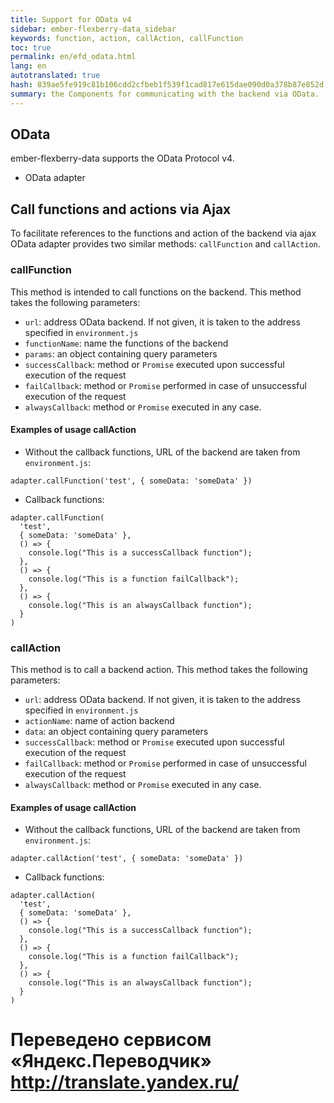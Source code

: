 ```yaml
--- 
title: Support for OData v4 
sidebar: ember-flexberry-data_sidebar 
keywords: function, action, callAction, callFunction 
toc: true 
permalink: en/efd_odata.html 
lang: en 
autotranslated: true 
hash: 839ae5fe919c81b106cdd2cfbeb1f539f1cad817e615dae090d0a378b87e852d 
summary: the Components for communicating with the backend via OData. 
--- 
```


## OData 

ember-flexberry-data supports the OData Protocol v4. 

* OData adapter 

## Call functions and actions via Ajax 

To facilitate references to the functions and action of the backend via ajax OData adapter provides two similar methods: `callFunction` and `callAction`. 

### callFunction 

This method is intended to call functions on the backend. This method takes the following parameters: 

* `url`: address OData backend. If not given, it is taken to the address specified in `environment.js` 
* `functionName`: name the functions of the backend 
* `params`: an object containing query parameters 
* `successCallback`: method or `Promise` executed upon successful execution of the request 
* `failCallback`: method or `Promise` performed in case of unsuccessful execution of the request 
* `alwaysCallback`: method or `Promise` executed in any case. 

#### Examples of usage callAction 

* Without the callback functions, URL of the backend are taken from `environment.js`: 
```
adapter.callFunction('test', { someData: 'someData' })
``` 
* Callback functions: 

```
adapter.callFunction(
  'test',
  { someData: 'someData' },
  () => {
    console.log("This is a successCallback function");
  },
  () => {
    console.log("This is a function failCallback");
  },
  () => {
    console.log("This is an alwaysCallback function");
  }
)
``` 

### callAction 

This method is to call a backend action. This method takes the following parameters: 

* `url`: address OData backend. If not given, it is taken to the address specified in `environment.js` 
* `actionName`: name of action backend 
* `data`: an object containing query parameters 
* `successCallback`: method or `Promise` executed upon successful execution of the request 
* `failCallback`: method or `Promise` performed in case of unsuccessful execution of the request 
* `alwaysCallback`: method or `Promise` executed in any case. 

#### Examples of usage callAction 

* Without the callback functions, URL of the backend are taken from `environment.js`: 
```
adapter.callAction('test', { someData: 'someData' })
``` 
* Callback functions: 

```
adapter.callAction(
  'test',
  { someData: 'someData' },
  () => {
    console.log("This is a successCallback function");
  },
  () => {
    console.log("This is a function failCallback");
  },
  () => {
    console.log("This is an alwaysCallback function");
  }
)
``` 



 # Переведено сервисом «Яндекс.Переводчик» http://translate.yandex.ru/